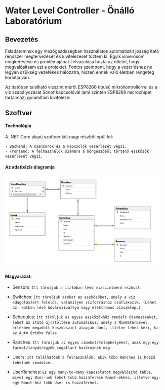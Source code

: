 # Water Level Controller - Önálló Laboratórium

## Bevezetés
Feladatomnak egy mezőgazdaságban használatos automatizált jószág itató rendszer megtervezését és kivitelezését tűztem ki. Egyik ismerősöm megkeresése és problémájának felvázolása hozta az ötletet, hogy megvalósítsam ezt a projektet. Fontos szempont, hogy a vezérléshez ne legyen szükség vezetékes hálózatra, hiszen ennek való életben rengeteg korlátja van.

Az itatóban található vízszint mérőt ESP8266 típusú mikrokontrollerrel és a víz szabályozását Sonof kapcsolóval (ami szintén ESP8266 microchipet tartalmaz) gondoltam kivitelezni.
## Szoftver
#### Technológia
A .NET Core alapú szoftver két nagy részből épül fel:

    - Backend: A szenzorok és a kapcsolók vezérlését végzi.
    - Frontend: A felhasználók számára a böngészőből történő eszközök vezérlését végzi.
#### Az adatbázis diagramja

![](DatabaseDiagram.PNG)

#### Magyarázat:
- Sensors: `Itt tároljuk a itatóban lévő vízszintmérő eszközt.`

- Switches: `Itt tároljuk azokat az eszközöket, amely a víz adagolásáért felelős, valamilyen vízforráshoz csatlakozik. (Lehet az: kútban lévő búvárszivattyú vagy elektromos vízszelep.)`

- Schedules: `Itt tároljuk az egyes eszközökhöz rendelt ütemezéseket, lehet az itató újratöltése automatikus, amely a MinWaterLevel értékben megadott küszöbszint alapján dönt, illetve lehet kézi, ha az Auto értéke false.`

- Ranches: `Itt tároljuk az egyes címeket/telephelyeket, amik egy-egy farmot/tanyát/egyéb ingatlant határoznak meg.`

- Users: `Itt találhatóak a felhasználók, akik több Ranches is hozzá lehetnek rendelve.`

- UserRanches: `Ez egy many-to-many kapcsolatot megvalósító tábla, mivel egy User-nek lehet több hozzáférése Ranch-ekhez, illetve egy-egy Ranch-hez több User is hozzáférhet.`